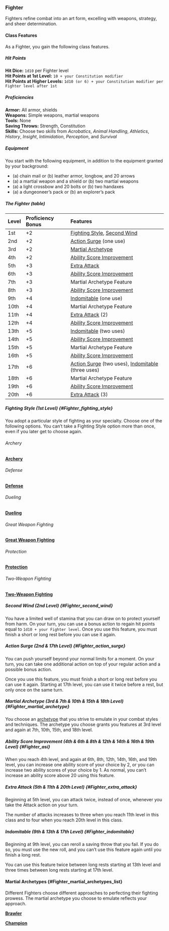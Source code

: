 ### Fighter

Fighters refine combat into an art form, excelling with weapons, strategy, and sheer determination.

#### Class Features

As a Fighter, you gain the following class features.

##### Hit Points

**Hit Dice:**
`1d10` per Fighter level
\
**Hit Points at 1st Level:**
`10 + your Constitution modifier`
\
**Hit Points at Higher Levels:**
`1d10 (or 6) + your Constitution modifier per Fighter level after 1st`

##### Proficiencies

**Armor:**
All armor, shields
\
**Weapons:**
Simple weapons, martial weapons
\
**Tools:**
None
\
**Saving Throws:**
Strength, Constitution
\
**Skills:**
Choose two skills from _Acrobatics_, _Animal Handling_, _Athletics_, _History_, _Insight_, _Intimidation_, _Perception_, and _Survival_

##### Equipment
You start with the following equipment, in addition to the equipment granted by your background:

- (a) chain mail or (b) leather armor, longbow, and 20 arrows
- (a) a martial weapon and a shield or (b) two martial weapons
- (a) a light crossbow and 20 bolts or (b) two handaxes
- (a) a dungeoneer’s pack or (b) an explorer’s pack

##### The Fighter (table)

| Level | Proficiency Bonus | Features                                                                                           |
|:------|:------------------|:---------------------------------------------------------------------------------------------------|
|  1st  |        +2         | [Fighting Style](#Fighter_fighting_style), [Second Wind](#Fighter_second_wind)                     |
|  2nd  |        +2         | [Action Surge](#Fighter_action_surge) (one use)                                                    |
|  3rd  |        +2         | [Martial Archetype](#Fighter_martial_archetype)                                                    |
|  4th  |        +2         | [Ability Score Improvement](#Fighter_asi)                                                          |
|  5th  |        +3         | [Extra Attack](#Fighter_extra_attack)                                                              |
|  6th  |        +3         | [Ability Score Improvement](#Fighter_asi)                                                          |
|  7th  |        +3         | Martial Archetype Feature                                                                          |
|  8th  |        +3         | [Ability Score Improvement](#Fighter_asi)                                                          |
|  9th  |        +4         | [Indomitable](#Fighter_indomitable) (one use)                                                      |
| 10th  |        +4         | Martial Archetype Feature                                                                          |
| 11th  |        +4         | [Extra Attack](#Fighter_extra_attack) (2)                                                          |
| 12th  |        +4         | [Ability Score Improvement](#Fighter_asi)                                                          |
| 13th  |        +5         | [Indomitable](#Fighter_indomitable) (two uses)                                                     |
| 14th  |        +5         | [Ability Score Improvement](#Fighter_asi)                                                          |
| 15th  |        +5         | Martial Archetype Feature                                                                          |
| 16th  |        +5         | [Ability Score Improvement](#Fighter_asi)                                                          |
| 17th  |        +6         | [Action Surge](#Fighter_action_surge) (two uses), [Indomitable](#Fighter_indomitable) (three uses) |
| 18th  |        +6         | Martial Archetype Feature                                                                          |
| 19th  |        +6         | [Ability Score Improvement](#Fighter_asi)                                                          |
| 20th  |        +6         | [Extra Attack](#Fighter_extra_attack) (3)                                                          |

##### Fighting Style (1st Level) {#Fighter_fighting_style}

You adopt a particular style of fighting as your specialty.
Choose one of the following options.
You can’t take a Fighting Style option more than once, even if you later get to choose again.

###### Archery

[**Archery**](../_Fighting_Styles/Archery.md)

###### Defense

[**Defense**](../_Fighting_Styles/Defense.md)

###### Dueling

[**Dueling**](../_Fighting_Styles/Dueling.md)

###### Great Weapon Fighting

[**Great Weapon Fighting**](../_Fighting_Styles/Great_Weapon_Fighting.md)

###### Protection

[**Protection**](../_Fighting_Styles/Protection.md)

###### Two-Weapon Fighting

[**Two-Weapon Fighting**](../_Fighting_Styles/Two-Weapon_Fighting.md)

##### Second Wind (2nd Level) {#Fighter_second_wind}

You have a limited well of stamina that you can draw on to protect yourself from harm.
On your turn, you can use a bonus action to regain hit points equal to `1d10 + your Fighter level`.
Once you use this feature, you must finish a short or long rest before you can use it again.

##### Action Surge (2nd & 17th Level) {#Fighter_action_surge}

You can push yourself beyond your normal limits for a moment.
On your turn, you can take one additional action on top of your regular action and a possible bonus action.

Once you use this feature, you must finish a short or long rest before you can use it again.
Starting at 17th level, you can use it twice before a rest, but only once on the same turn.

##### Martial Archetype (3rd & 7th & 10th & 15th & 18th Level) {#Fighter_martial_archetype}

You choose an [archetype](#Fighter_martial_archetypes_list) that you strive to emulate in your combat styles and techniques.
The archetype you choose grants you features at 3rd level and again at 7th, 10th, 15th, and 18th level.

##### Ability Score Improvement (4th & 6th & 8th & 12th & 14th & 16th & 19th Level) {#Fighter_asi}

When you reach 4th level, and again at 6th, 8th, 12th, 14th, 16th, and 19th level, you can increase one ability score of your choice by 2, or you can increase two ability scores of your choice by 1.
As normal, you can’t increase an ability score above 20 using this feature.

##### Extra Attack (5th & 11th & 20th Level) {#Fighter_extra_attack}

Beginning at 5th level, you can attack twice, instead of once, whenever you take the Attack action on your turn.

The number of attacks increases to three when you reach 11th level in this class and to four when you reach 20th level in this class.

##### Indomitable (9th & 13th & 17th Level) {#Fighter_indomitable}

Beginning at 9th level, you can reroll a saving throw that you fail.
If you do so, you must use the new roll, and you can’t use this feature again until you finish a long rest.

You can use this feature twice between long rests starting at 13th level and three times between long rests starting at 17th level.

#### Martial Archetypes {#Fighter_martial_archetypes_list}

Different Fighters choose different approaches to perfecting their fighting prowess.
The martial archetype you choose to emulate reflects your approach.

[**Brawler**](./Brawler.md)

[**Champion**](./Champion.md)
